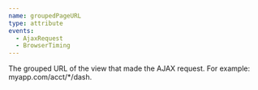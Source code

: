 ```yaml
---
name: groupedPageURL
type: attribute
events:
  - AjaxRequest
  - BrowserTiming
---
```


The grouped URL of the view that made the AJAX request. For example: myapp.com/acct/\*/dash.